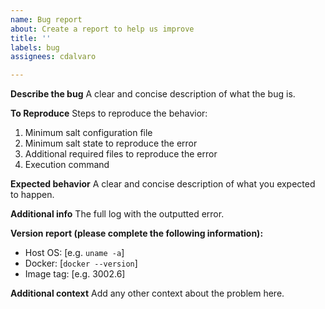 ```yaml
---
name: Bug report
about: Create a report to help us improve
title: ''
labels: bug
assignees: cdalvaro

---
```


**Describe the bug**
A clear and concise description of what the bug is.

**To Reproduce**
Steps to reproduce the behavior:
1. Minimum salt configuration file
2. Minimum salt state to reproduce the error
3. Additional required files to reproduce the error
4. Execution command

**Expected behavior**
A clear and concise description of what you expected to happen.

**Additional info**
The full log with the outputted error.

**Version report (please complete the following information):**
 - Host OS: [e.g. `uname -a`]
 - Docker: [`docker --version`]
 - Image tag: [e.g. 3002.6]

**Additional context**
Add any other context about the problem here.
